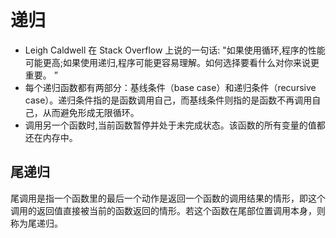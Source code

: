 # 递归

* Leigh Caldwell 在 Stack Overflow 上说的一句话: "如果使用循环,程序的性能可能更高;如果使用递归,程序可能更容易理解。如何选择要看什么对你来说更重要。 ” 
* 每个递归函数都有两部分：基线条件（base case）和递归条件（recursive case）。递归条件指的是函数调用自己，而基线条件则指的是函数不再调用自己，从而避免形成无限循环。
* 调用另一个函数时,当前函数暂停并处于未完成状态。该函数的所有变量的值都还在内存中。

## 尾递归

尾调用是指一个函数里的最后一个动作是返回一个函数的调用结果的情形，即这个调用的返回值直接被当前的函数返回的情形。若这个函数在尾部位置调用本身，则称为尾递归。
